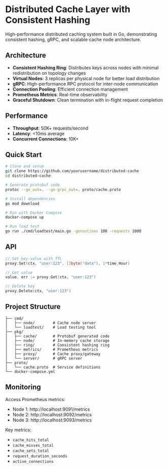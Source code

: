 # Distributed Cache Layer with Consistent Hashing

High-performance distributed caching system built in Go, demonstrating consistent hashing, gRPC, and scalable cache node architecture.

## Architecture

- **Consistent Hashing Ring**: Distributes keys across nodes with minimal redistribution on topology changes
- **Virtual Nodes**: 3 replicas per physical node for better load distribution
- **gRPC**: High-performance RPC protocol for inter-node communication
- **Connection Pooling**: Efficient connection management
- **Prometheus Metrics**: Real-time observability
- **Graceful Shutdown**: Clean termination with in-flight request completion

## Performance

- **Throughput**: 50K+ requests/second
- **Latency**: <10ms average
- **Concurrent Connections**: 10K+

## Quick Start

```bash
# Clone and setup
git clone https://github.com/yourusername/distributed-cache
cd distributed-cache

# Generate protobuf code
protoc --go_out=. --go-grpc_out=. proto/cache.proto

# Install dependencies
go mod download

# Run with Docker Compose
docker-compose up

# Run load test
go run ./cmd/loadtest/main.go -goroutines 100 -requests 1000
```

## API

```go
// Set key-value with TTL
proxy.Set(ctx, "user:123", []byte("data"), 1*time.Hour)

// Get value
value, err := proxy.Get(ctx, "user:123")

// Delete key
proxy.Delete(ctx, "user:123")
```

## Project Structure

```
├── cmd/
│   ├── node/        # Cache node server
│   └── loadtest/    # Load testing tool
├── pkg/
│   ├── cache/       # Protobuf generated code
│   ├── node/        # In-memory cache storage
│   ├── ring/        # Consistent hashing ring
│   ├── metrics/     # Prometheus metrics
│   ├── proxy/       # Cache proxy/gateway
│   └── server/      # gRPC server
├── proto/
│   └── cache.proto  # Service definitions
└── docker-compose.yml
```

## Monitoring

Access Prometheus metrics:
- Node 1: http://localhost:9091/metrics
- Node 2: http://localhost:9092/metrics
- Node 3: http://localhost:9093/metrics

Key metrics:
- `cache_hits_total`
- `cache_misses_total`
- `cache_sets_total`
- `request_duration_seconds`
- `active_connections`
